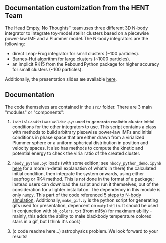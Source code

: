 ## Documentation customization from the HENT Team

The Head Empty, No Thoughts™ team uses three different 3D N-body integrator to integrate toy-model stellar clusters based on a piecewise power-law IMF and a Plummer model. The N-body integrators are the following:
- direct Leap-Frog integrator for small clusters (~100 particles).
- Barnes-Hut algorithm for large clusters (~1000 particles).
- an implicit RK15 from the Rebound Python package for higher accuracy for small clusters (~100 particles).

Additionally, the presentation slides are available [here](https://docs.google.com/presentation/d/1UEkMNe21g3MoQCzrra4jgIt7j6J2d666Kll3J-W7jzA/edit?usp=sharing). 

## Documentation

The code themselves are contained in the `src/` folder. There are 3 main "modules" or "components":

1. `initialConditionsBuilder.py`: used to generate realistic cluster initial conditions for the other integrators to use. This script contains a class with methods to build arbitrary piecewise power-law IMFs and initial conditions in phase space that are either drawn from a virialized Plummer sphere or a uniform spherical distribution in position and velocity spaces. It also has methods to compute the kinetic and potential energy to check the virial ratio of the created cluster.

2. `nbody_python.py`: loads (with some edition; see `nbody_python_demo.ipynb` [here](https://github.com/ua-2025q3-astr501-513/p1-head-empty-no-thought/blob/main/nbody_python_demo.ipynb) for a more in-detail explanation of what's in there) the calculated initial condition, then integrate the system onwards, using either leapfrog or RK4 method. This is not done in the format of a package; instead users can download the script and run it themselves, out of the consideration for a lighter installation. The dependency in this module is only `numpy`. This part of the code referenced [5 steps to N-body simulation](https://alvinng4.github.io/grav_sim/5_steps_to_n_body_simulation/). Additionally, `make_gif.py` is the python script for generating gifs used for presentation, dependent on `matplotlib`. It should be used in conjunction with `bb_colors.txt` (from [m15y](https://temperature.m15y.com/)) for maximum ability - mainly, this adds the ability to make blackbody temperature colored stars in a gif, but I think it's cool.) 

3. (c code readme here...)
astrophysics problem.
We look forward to your results!
